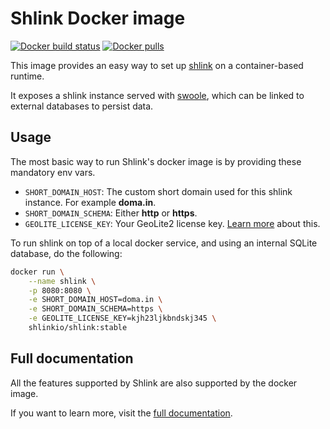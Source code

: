 # Shlink Docker image

[![Docker build status](https://img.shields.io/github/workflow/status/shlinkio/shlink/Build%20docker%20image?logo=docker&style=flat-square)](https://github.com/shlinkio/shlink/actions?query=workflow%3A%22Build+docker+image%22)
[![Docker pulls](https://img.shields.io/docker/pulls/shlinkio/shlink.svg?logo=docker&style=flat-square)](https://hub.docker.com/r/shlinkio/shlink/)

This image provides an easy way to set up [shlink](https://shlink.io) on a container-based runtime.

It exposes a shlink instance served with [swoole](https://www.swoole.co.uk/), which can be linked to external databases to persist data.

## Usage

The most basic way to run Shlink's docker image is by providing these mandatory env vars.

* `SHORT_DOMAIN_HOST`: The custom short domain used for this shlink instance. For example **doma.in**.
* `SHORT_DOMAIN_SCHEMA`: Either **http** or **https**.
* `GEOLITE_LICENSE_KEY`: Your GeoLite2 license key. [Learn more](https://shlink.io/documentation/geolite-license-key/) about this.

To run shlink on top of a local docker service, and using an internal SQLite database, do the following:

```bash
docker run \
    --name shlink \
    -p 8080:8080 \
    -e SHORT_DOMAIN_HOST=doma.in \
    -e SHORT_DOMAIN_SCHEMA=https \
    -e GEOLITE_LICENSE_KEY=kjh23ljkbndskj345 \
    shlinkio/shlink:stable
```

## Full documentation

All the features supported by Shlink are also supported by the docker image.

If you want to learn more, visit the [full documentation](https://shlink.io/documentation/install-docker-image/).
